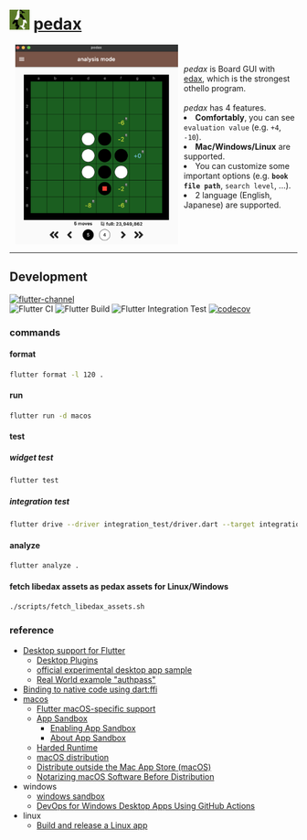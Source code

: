 <h1>
<img src="https://github.com/sensuikan1973/pedax/blob/main/assets/images/pedax_logo.png?raw=true" alt="pedax_logo" height="35"/>
<a href="https://sensuikan1973.github.io/pedax/">pedax</a>
</h1>

<img align="left" src="https://raw.githubusercontent.com/sensuikan1973/pedax/main/website/static/img/en/analysis_mode_board_view.png" alt="screenshot_macos" height="350" hspace="10">
<div>
  <br/>
  <br/>
  <em>pedax</em> is Board GUI with <a href="https://sensuikan1973.github.io/edax-reversi">edax</a>, which is the strongest othello program.
  <br/>
  <br/>
  <em>pedax</em> has 4 features.
  <li><b>Comfortably</b>, you can see <code>evaluation value</code> (e.g. <code>+4</code>, <code>-10</code>).</li>
  <li><b>Mac/Windows/Linux</b> are supported.</li>
  <li>You can customize some important options (e.g. <b><code>book file path</code></b>, <code>search level</code>, ...).</li>
  <li>2 language (English, Japanese) are supported.</li>
</div>
<br clear="all">

---

## Development

[![flutter-channel](https://img.shields.io/badge/Flutter-dev-64B5F6.svg?logo=flutter)](https://flutter.dev/docs/development/tools/sdk/releases)  
![Flutter CI](https://github.com/sensuikan1973/pedax/workflows/Flutter%20CI/badge.svg)
![Flutter Build](https://github.com/sensuikan1973/pedax/workflows/Flutter%20Build/badge.svg)
![Flutter Integration Test](https://github.com/sensuikan1973/pedax/workflows/Flutter%20Integration%20Test/badge.svg)
[![codecov](https://codecov.io/gh/sensuikan1973/pedax/branch/main/graph/badge.svg?token=DoMWFhOPN3)](https://codecov.io/gh/sensuikan1973/pedax)

### commands

#### format

```sh
flutter format -l 120 .
```

#### run

```sh
flutter run -d macos
```

#### test

##### widget test

```sh
flutter test
```

##### integration test

```sh
flutter drive --driver integration_test/driver.dart --target integration_test/app_test.dart -d macos --keep-app-running
```

#### analyze

```sh
flutter analyze .
```

#### fetch libedax assets as pedax assets for Linux/Windows

```sh
./scripts/fetch_libedax_assets.sh
```

### reference

- [Desktop support for Flutter](https://flutter.dev/desktop)
  - [Desktop Plugins](https://github.com/google/flutter-desktop-embedding/tree/master/plugins)
  - [official experimental desktop app sample](https://github.com/flutter/samples/tree/master/experimental/desktop_photo_search)
  - [Real World example "authpass"](https://github.com/authpass/authpass)
- [Binding to native code using dart:ffi](https://flutter.dev/docs/development/platform-integration/c-interop)
- [macos](https://developer.apple.com/account/#/overview)
  - [Flutter macOS-specific support](https://flutter.dev/desktop#macos-specific-support)
  - [App Sandbox](https://developer.apple.com/documentation/security/app_sandbox)
    - [Enabling App Sandbox](https://developer.apple.com/library/archive/documentation/Miscellaneous/Reference/EntitlementKeyReference/Chapters/EnablingAppSandbox.html#//apple_ref/doc/uid/TP40011195-CH4-SW1)
    - [About App Sandbox](https://developer.apple.com/library/archive/documentation/Security/Conceptual/AppSandboxDesignGuide/AboutAppSandbox/AboutAppSandbox.html#//apple_ref/doc/uid/TP40011183-CH1-SW1)
  - [Harded Runtime](https://developer.apple.com/documentation/security/hardened_runtime)
  - [macOS distribution](https://developer.apple.com/jp/macos/distribution/)
  - [Distribute outside the Mac App Store (macOS)](https://help.apple.com/xcode/mac/current/#/dev033e997ca)
  - [Notarizing macOS Software Before Distribution](https://developer.apple.com/documentation/xcode/notarizing_macos_software_before_distribution)
- windows
  - [windows sandbox](https://docs.microsoft.com/ja-jp/windows/security/threat-protection/windows-sandbox/windows-sandbox-overview)
  - [DevOps for Windows Desktop Apps Using GitHub Actions](https://github.com/microsoft/github-actions-for-desktop-apps)
- linux
  - [Build and release a Linux app](https://flutter.dev/docs/deployment/linux)
